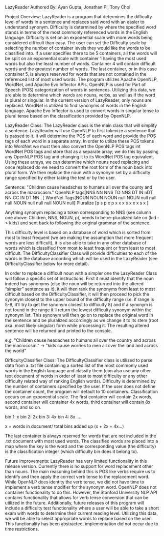LazyReader
Authored By: Ayan Gupta, Jonathan Pi, Tony Choi

Project Overview: 
LazyReader is a program that determines the difficulty level of words in a sentence and replaces said word with an easier to understand synonym. Difficulty is determined by where the specified word stands in terms of the most commonly referenced words in the English language. Difficulty is set on an exponential scale with more words being considered difficult than easy. The user can set the Difficulty scale by selecting the number of container levels they would like the words to be classified into. If a user specifies there to be 5 containers, all the words will be split on an exponential scale with container 1 having the most used words but also the least number of words. Container 4 will contain difficult words and the greatest number of words. The last container, or in this case container 5, is always reserved for words that are not contained in the referenced list of most used words. 
The program utilizes Apache OpenNLP, WordNet, and Apache Evo Inflector APIs. OpenNLP is used for Part of Speech (POS) categorization of words in sentences. Utilizing this data, we are able to determine which words are nouns, verbs, as well as if the word is plural or singular. In the current version of LazyReader, only nouns are replaced. WordNet is utilized to find synonyms of words in the English language. Apache Evo Inflector is used to convert words in singular tense to plural tense based on the classification provided by OpenNLP. 


LazyReader Class: 
The LazyReader class is the main class that will simplify a sentence. LazyReader will use OpenNLP to first tokenize a sentence that is passed to it. It will determine the POS of each word and provide the POS tags of each word in a separate array. In order to utilize these POS tokens into WordNet we must then also convert the OpenNLP POS tags int WordNet POS tags and store that as a separate array; we do this by passing any OpenNLP POS tag and changing it to its WordNet POS tag equivalent. Using these arrays, we can determine which nouns need replacing and once replaced do we need to convert the root form of the noun back into plural form. We then replace the noun with a synonym set by a difficulty range specified by either taking the test or by the user.

Sentence:   "Children    cause    headaches    to    humans    all    over    the    county    and    across    the    macrocasm."
OpenNLP tags[NNS         NN       NNS          TO    NNS       DT     IN      nDT    NN        CC     IN        DT     NN       .   ]
WordNet Tags[NOUN        NOUN     NOUN         null  NOUN      null   null    null   NOUN      null   null      null   NOUN     null]
Pluralize   [p           s        p            x     p         x      x       x      s         x      x         x      s        x   ]

Anything synonym replacing a token corresponding to NNS (see column one above: Children, NNS, NOUN, p), needs to be re-pluralized late on (kid -> kids) and sent back to following the original grammar of the sentence.

This difficulty level is based on a database of word which is sorted from most to least frequent (we are making the assumption that more frequent words are less difficult), it is also able to take in any other database of words which is classified from most to least frequent or from least to most difficult. The DifficultyClassifier Class will provide difficulties to each of the words in the database according which will be used in the LazyReader (see DifficultyClassifier below for more detail).

In order to replace a difficult noun with a simpler one the LazyReader Class will follow a specific set of instructions. First it must identify that the noun indeed has synonyms (else the noun will be returned into the altered “simpler” sentence as it), it will then rank the synonyms from least to most difficult based on the DifficultyClassifier, it will then proceed to pick the synonym closest to the upper bound of the difficulty range (i.e. if range is 5-8, it’ll try to get the synonym closest to difficulty 8) and if a synonym is not found in the range it’ll return the lowest difficulty synonym within the synonym list. This synonym will then go on to replace the original word in the sentence and be pluralized accordingly as we change it to its stem (root aka. most likely singular) form while processing it. The resulting altered sentence will be returned and printed to the console. 

e.g. 
"Children cause headaches to humans all over the country and across the macrocosm."
->
"kids cause worries to men all over the land and across the world"



DifficultyClassifier Class: 
The DifficultyClassifier class is utilized to parse data from a .txt file containing a sorted list of the most commonly used words in the English language and classify them (can also use any other text document of words in order of least to most difficulty or any other difficulty related way of ranking English words). Difficulty is determined by the number of containers specified by the user. If the user does not define the container count, the program will default to 10 containers. Classification occurs on an exponential scale. 
The first container will contain 2x words, second container will container 4x words, third container will contain 8x words, and so on. 

bin 1: x 
bin 2: 2x 
bin 3: 4x 
bin 4: 8x
....

x = words in document/ total bins added up (x + 2x + 4x...)

The last container is always reserved for words that are not included in the .txt document with most used words. The classified words are placed into a map where the key is the word and the corresponding value (the difficulty) is the classification integer (which difficulty bin does it belong to). 

Future Improvements: 
LazyReader has very limited functionality in this release version. Currently there is no support for word replacement other than nouns. The main reasoning behind this is POS like verbs require us to identify and then apply the correct verb tense to the replacement word. While OpenNLP does identity the verb tense, we did not have time to implement a verb tense modifier for the synonym word. OpenNLP does not container functionality to do this. However, the Stanford University NLP API contains functionality that allows for verb tense conversion that can be utilized in the future. Additionally, future releases of this program will include a difficulty test functionality where a user will be able to take a short exam with words to determine their current reading level. Utilizing this data, we will be able to select appropriate words to replace based on the user. This functionality has been abstracted, implementation did not occur due to time restrictions. 
